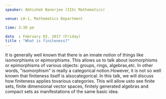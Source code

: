 ```yaml
---
speaker: Abhishek Banerjee (IISc Mathematics)

venue: LH-1, Mathematics Department

time: 3:30 pm

date  : February 03, 2017 (Friday)
title : "What is finiteness?"
---
```

It is generally well known that there is an innate notion of
things like isomorphisms
or epimorphisms. This allows us to talk about isomorphisms or epimorphisms
of various
objects: groups, rings, algebras,etc. In other words, "isomorphism" is
really a categorical
notion.However, it is not so well known that finiteness itself is
alsocategorical. In this talk, we
will discuss how finiteness applies tovarious categories. This will allow
usto see finite sets,
finite dimensional vector spaces, finitely generated algebras and compact
sets as
manifestations of the same basic idea.
